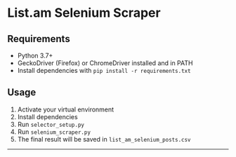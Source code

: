 # List.am Selenium Scraper

## Requirements

- Python 3.7+  
- GeckoDriver (Firefox) or ChromeDriver installed and in PATH  
- Install dependencies with `pip install -r requirements.txt`

## Usage

1. Activate your virtual environment  
2. Install dependencies  
3. Run `selector_setup.py`  
4. Run `selenium_scraper.py`  
5. The final result will be saved in `list_am_selenium_posts.csv`

---
